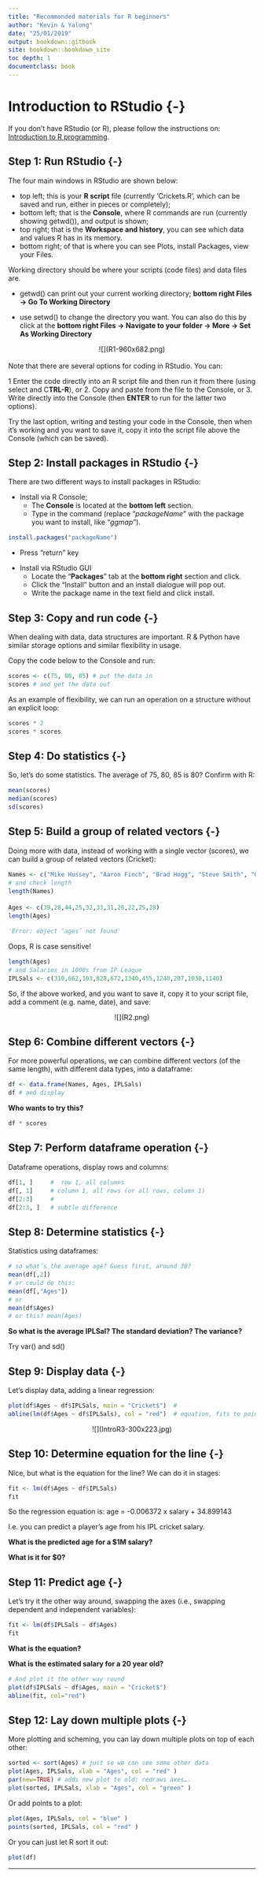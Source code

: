 ```yaml
--- 
title: "Recommonded materials for R beginners"
author: "Kevin & Yalong"
date: "25/01/2019"
output: bookdown::gitbook
site: bookdown::bookdown_site
toc depth: 1
documentclass: book
---
```


# Introduction to RStudio {-}

If you don’t have RStudio (or R), please follow the instructions on: [Introduction to R programming]().

## Step 1: Run RStudio {-}

The four main windows in RStudio are shown below:

* top left; this is your **R script** file (currently ‘Crickets.R’, which can be saved and run, either in pieces or completely);
* bottom left; that is the **Console**, where R commands are run (currently showing getwd()), and output is shown;
* top right; that is the **Workspace and history**, you can see which data and values R has in its memory.
* bottom right; of that is where you can see Plots, install Packages, view your Files.

Working directory should be where your scripts (code files) and data files are.

* getwd() can print out your current working directory; **bottom right Files -> Go To Working Directory**

* use setwd() to change the directory you want. You can also do this by click at the **bottom right Files -> Navigate to your folder -> More -> Set As Working Directory**

<center>
![](R1-960x682.png)

</center>
<br>
Note that there are several options for coding in RStudio. You can:

1 Enter the code directly into an R script file and then run it from there (using select and C**TRL-R**), or
2. Copy and paste from the file to the Console, or
3. Write directly into the Console (then **ENTER** to run for the latter two options).

Try the last option, writing and testing your code in the Console, then when it’s working and you want to save it, copy it into the script file above the Console (which can be saved).

## Step 2: Install packages in RStudio {-}

There are two different ways to install packages in RStudio:

* Install via R Console;
    + The **Console** is located at the **bottom left** section.
    + Type in the command (replace “*packageName*” with the package you want to install, like “*ggmap*”).
    

```r
install.packages("packageName")
```

+ Press “return” key
* Install via RStudio GUI
    + Locate the “**Packages**” tab at the **bottom right** section and click.
    + Click the “Install” button and an install dialogue will pop out.
    + Write the package name in the text field and click install.
    
## Step 3: Copy and run code {-}

When dealing with data, data structures are important. R & Python have similar storage options and similar flexibility in usage.

Copy the code below to the Console and run:


```r
scores <- c(75, 80, 85) # put the data in
scores # and get the data out
```

As an example of flexibility, we can run an operation on a structure without an explicit loop:


```r
scores * 2
scores * scores
```

## Step 4: Do statistics {-}

So, let’s do some statistics. The average of 75, 80, 85 is 80? Confirm with R:


```r
mean(scores)
median(scores)
sd(scores)
```


## Step 5: Build a group of related vectors {-}

Doing more with data, instead of working with a single vector (scores), we can build a group of related vectors (Cricket):


```r
Names <- c("Mike Hussey", "Aaron Finch", "Brad Hogg", "Steve Smith", "George Bailey", "Mitchell Johnson", "Shaun Marsh", "Glenn Maxwell", "Pat Cummins", "Mitchell Starc", "David Warner")
# and check length
length(Names)
 
Ages <- c(39,28,44,25,32,33,31,26,22,25,28)
length(Ages)
```



```python
'Error: object ‘ages’ not found'
```

Oops, R is case sensitive!


```r
length(Ages)
# and Salaries in 1000s from IP League
IPLSals <- c(310,662,103,828,672,1340,455,1240,207,1030,1140)
```

So, if the above worked, and you want to save it, copy it to your script file, add a comment (e.g. name, date), and save:

<center>
![](R2.png)

</center>

## Step 6: Combine different vectors {-}

For more powerful operations, we can combine different vectors (of the same length), with different data types, into a dataframe:


```r
df <- data.frame(Names, Ages, IPLSals)
df # and display
```

**Who wants to try this?**


```r
df * scores
```

## Step 7: Perform dataframe operation {-}

Dataframe operations, display rows and columns:


```r
df[1, ]     #  row 1, all columns
df[, 1]     # column 1, all rows (or all rows, column 1)
df[2:3]     #
df[2:3, ]   # subtle difference
```

## Step 8: Determine statistics {-}

Statistics using dataframes:


```r
# so what’s the average age? Guess first, around 30?
mean(df[,2])
# or could do this:
mean(df[,"Ages"])
# or
mean(df$Ages)
# or this? mean(Ages)
```

**So what is the average IPLSal? The standard deviation? The variance?**

Try var() and sd()

## Step 9: Display data {-}

Let’s display data, adding a linear regression:


```r
plot(df$Ages ~ df$IPLSals, main = "Cricket$")  #
abline(lm(df$Ages ~ df$IPLSals), col = "red")  # equation, fits to points
```

<center>
![](IntroR3-300x223.jpg)

</center>

## Step 10: Determine equation for the line {-}

Nice, but what is the equation for the line? We can do it in stages:


```r
fit <- lm(df$Ages ~ df$IPLSals)
fit
```

So the regression equation is:  age = -0.006372 x salary + 34.899143

I.e.  you can predict a player’s age from his IPL cricket salary.

**What is the predicted age for a $1M salary?**

**What is it for $0?**

## Step 11: Predict age {-}

Let’s try it the other way around, swapping the axes (i.e., swapping dependent and independent variables):


```r
fit <- lm(df$IPLSals ~ df$Ages)
fit
```

**What is the equation?**

**What is the estimated salary for a 20 year old?**


```r
# And plot it the other way round
plot(df$IPLSals ~ df$Ages, main = "Cricket$")
abline(fit, col="red")
```

## Step 12: Lay down multiple plots {-}

More plotting and scheming, you can lay down multiple plots on top of each other:


```r
sorted <- sort(Ages) # just so we can see some other data
plot(Ages, IPLSals, xlab = "Ages", col = "red" )
par(new=TRUE) # adds new plot to old; redraws axes….
plot(sorted, IPLSals, xlab = "Ages", col = "green" )
```

Or add points to a plot:


```r
plot(Ages, IPLSals, col = "blue" )
points(sorted, IPLSals, col = "red" )
```

Or you can just let R sort it out:


```r
plot(df)
```

*** 

